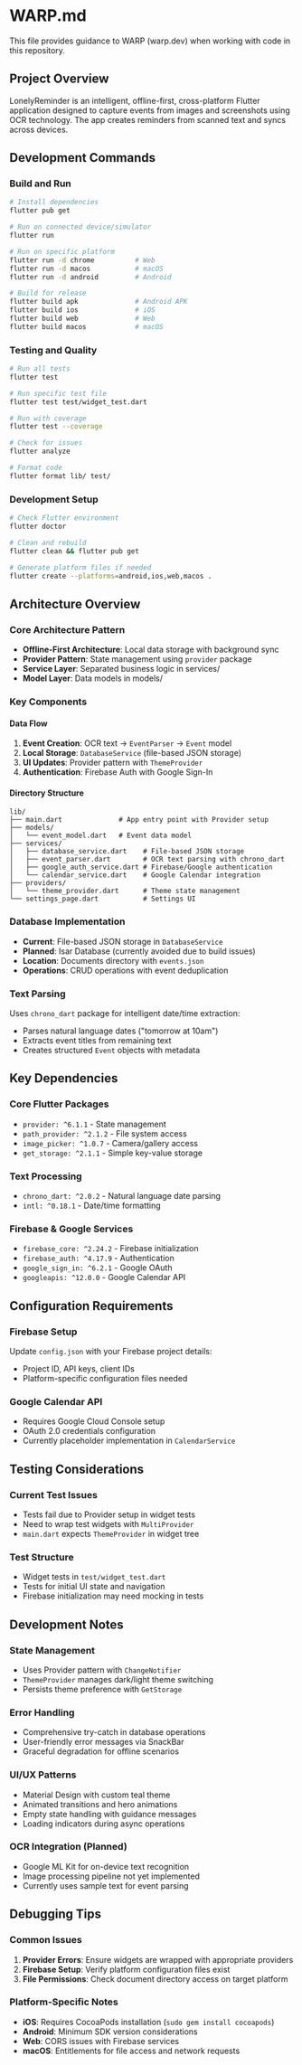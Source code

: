 # WARP.md

This file provides guidance to WARP (warp.dev) when working with code in this repository.

## Project Overview

LonelyReminder is an intelligent, offline-first, cross-platform Flutter application designed to capture events from images and screenshots using OCR technology. The app creates reminders from scanned text and syncs across devices.

## Development Commands

### Build and Run
```bash
# Install dependencies
flutter pub get

# Run on connected device/simulator
flutter run

# Run on specific platform
flutter run -d chrome          # Web
flutter run -d macos           # macOS
flutter run -d android         # Android

# Build for release
flutter build apk              # Android APK
flutter build ios              # iOS
flutter build web              # Web
flutter build macos            # macOS
```

### Testing and Quality
```bash
# Run all tests
flutter test

# Run specific test file
flutter test test/widget_test.dart

# Run with coverage
flutter test --coverage

# Check for issues
flutter analyze

# Format code
flutter format lib/ test/
```

### Development Setup
```bash
# Check Flutter environment
flutter doctor

# Clean and rebuild
flutter clean && flutter pub get

# Generate platform files if needed
flutter create --platforms=android,ios,web,macos .
```

## Architecture Overview

### Core Architecture Pattern
- **Offline-First Architecture**: Local data storage with background sync
- **Provider Pattern**: State management using `provider` package
- **Service Layer**: Separated business logic in services/
- **Model Layer**: Data models in models/

### Key Components

#### Data Flow
1. **Event Creation**: OCR text → `EventParser` → `Event` model
2. **Local Storage**: `DatabaseService` (file-based JSON storage)
3. **UI Updates**: Provider pattern with `ThemeProvider`
4. **Authentication**: Firebase Auth with Google Sign-In

#### Directory Structure
```
lib/
├── main.dart              # App entry point with Provider setup
├── models/
│   └── event_model.dart   # Event data model
├── services/
│   ├── database_service.dart    # File-based JSON storage
│   ├── event_parser.dart        # OCR text parsing with chrono_dart
│   ├── google_auth_service.dart # Firebase/Google authentication
│   └── calendar_service.dart    # Google Calendar integration
├── providers/
│   └── theme_provider.dart      # Theme state management
└── settings_page.dart           # Settings UI
```

### Database Implementation
- **Current**: File-based JSON storage in `DatabaseService`
- **Planned**: Isar Database (currently avoided due to build issues)
- **Location**: Documents directory with `events.json`
- **Operations**: CRUD operations with event deduplication

### Text Parsing
Uses `chrono_dart` package for intelligent date/time extraction:
- Parses natural language dates ("tomorrow at 10am")
- Extracts event titles from remaining text
- Creates structured `Event` objects with metadata

## Key Dependencies

### Core Flutter Packages
- `provider: ^6.1.1` - State management
- `path_provider: ^2.1.2` - File system access
- `image_picker: ^1.0.7` - Camera/gallery access
- `get_storage: ^2.1.1` - Simple key-value storage

### Text Processing
- `chrono_dart: ^2.0.2` - Natural language date parsing
- `intl: ^0.18.1` - Date/time formatting

### Firebase & Google Services
- `firebase_core: ^2.24.2` - Firebase initialization
- `firebase_auth: ^4.17.9` - Authentication
- `google_sign_in: ^6.2.1` - Google OAuth
- `googleapis: ^12.0.0` - Google Calendar API

## Configuration Requirements

### Firebase Setup
Update `config.json` with your Firebase project details:
- Project ID, API keys, client IDs
- Platform-specific configuration files needed

### Google Calendar API
- Requires Google Cloud Console setup
- OAuth 2.0 credentials configuration
- Currently placeholder implementation in `CalendarService`

## Testing Considerations

### Current Test Issues
- Tests fail due to Provider setup in widget tests
- Need to wrap test widgets with `MultiProvider`
- `main.dart` expects `ThemeProvider` in widget tree

### Test Structure
- Widget tests in `test/widget_test.dart`
- Tests for initial UI state and navigation
- Firebase initialization may need mocking in tests

## Development Notes

### State Management
- Uses Provider pattern with `ChangeNotifier`
- `ThemeProvider` manages dark/light theme switching
- Persists theme preference with `GetStorage`

### Error Handling
- Comprehensive try-catch in database operations
- User-friendly error messages via SnackBar
- Graceful degradation for offline scenarios

### UI/UX Patterns
- Material Design with custom teal theme
- Animated transitions and hero animations
- Empty state handling with guidance messages
- Loading indicators during async operations

### OCR Integration (Planned)
- Google ML Kit for on-device text recognition
- Image processing pipeline not yet implemented
- Currently uses sample text for event parsing

## Debugging Tips

### Common Issues
1. **Provider Errors**: Ensure widgets are wrapped with appropriate providers
2. **Firebase Setup**: Verify platform configuration files exist
3. **File Permissions**: Check document directory access on target platform

### Platform-Specific Notes
- **iOS**: Requires CocoaPods installation (`sudo gem install cocoapods`)
- **Android**: Minimum SDK version considerations
- **Web**: CORS issues with Firebase services
- **macOS**: Entitlements for file access and network requests